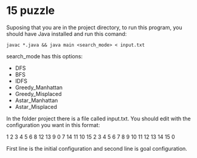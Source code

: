 # 15 puzzle

Suposing that you are in the project directory, to run this program, you should have Java installed and run this comand:

`
javac *.java && java main <search_mode> < input.txt
`

search_mode has this options:
- DFS
- BFS
- IDFS
- Greedy_Manhattan
- Greedy_Misplaced
- Astar_Manhattan
- Astar_Misplaced

In the folder project there is a file called input.txt. You should edit with the configuration you want in this format:

1 2 3 4 5 6 8 12 13 9 0 7 14 11 10 15 
2 3 4 5 6 7 8 9 10 11 12 13 14 15 0 

First line is the initial configuration and second line is goal configuration.
